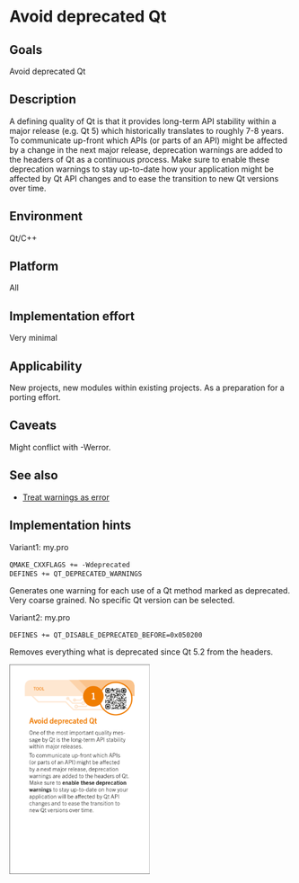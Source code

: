 # Avoid deprecated Qt

## Goals

Avoid deprecated Qt

## Description

A defining quality of Qt is that it provides long-term API stability within a major release (e.g. Qt 5) which historically translates to
roughly 7-8 years. To communicate up-front which APIs (or parts of an
API) might be affected by a change in the next major release, deprecation warnings are added to the headers of Qt as a continuous process. Make sure to enable these deprecation warnings to stay up-to-date how your application might be affected by Qt API changes and to ease the transition to new Qt versions over time.

## Environment

Qt/C++

## Platform

All

## Implementation effort

Very minimal

## Applicability

New projects, new modules within existing projects. As a preparation for a porting effort.

## Caveats

Might conflict with -Werror.

## See also

* [Treat warnings as error](https://toolbox.basyskom.com/11)

## Implementation hints

Variant1: my.pro

```shell
QMAKE_CXXFLAGS += -Wdeprecated
DEFINES += QT_DEPRECATED_WARNINGS
```

Generates one warning for each use of a Qt method marked as deprecated.
Very coarse grained. No specific Qt version can be selected.

Variant2: my.pro

```shell
DEFINES += QT_DISABLE_DEPRECATED_BEFORE=0x050200
```

Removes everything what is deprecated since Qt 5.2 from the headers.

<img src="tool.avoid_deprecated_qt.card.png" alt="drawing" width="250"/>
